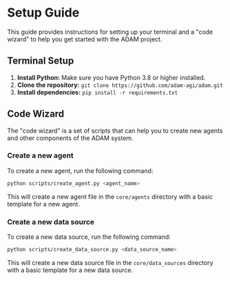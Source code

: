 # Setup Guide

This guide provides instructions for setting up your terminal and a "code wizard" to help you get started with the ADAM project.

## Terminal Setup

1.  **Install Python:** Make sure you have Python 3.8 or higher installed.
2.  **Clone the repository:** `git clone https://github.com/adam-agi/adam.git`
3.  **Install dependencies:** `pip install -r requirements.txt`

## Code Wizard

The "code wizard" is a set of scripts that can help you to create new agents and other components of the ADAM system.

### Create a new agent

To create a new agent, run the following command:

```bash
python scripts/create_agent.py <agent_name>
```

This will create a new agent file in the `core/agents` directory with a basic template for a new agent.

### Create a new data source

To create a new data source, run the following command:

```bash
python scripts/create_data_source.py <data_source_name>
```

This will create a new data source file in the `core/data_sources` directory with a basic template for a new data source.
